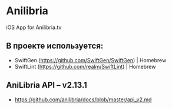 # Anilibria
iOS App for Anilibria.tv 

## В проекте используется:
- SwiftGen (https://github.com/SwiftGen/SwiftGen) | Homebrew
- SwiftLint (https://github.com/realm/SwiftLint) | Homebrew

## AniLibria API – v2.13.1
- https://github.com/anilibria/docs/blob/master/api_v2.md

